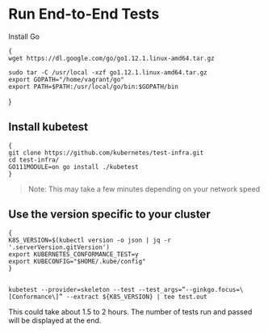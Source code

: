 # Run End-to-End Tests

Install Go

```
{
wget https://dl.google.com/go/go1.12.1.linux-amd64.tar.gz

sudo tar -C /usr/local -xzf go1.12.1.linux-amd64.tar.gz
export GOPATH="/home/vagrant/go"
export PATH=$PATH:/usr/local/go/bin:$GOPATH/bin
```
}
## Install kubetest

```
{
git clone https://github.com/kubernetes/test-infra.git
cd test-infra/
GO111MODULE=on go install ./kubetest
}
```

> Note: This may take a few minutes depending on your network speed

## Use the version specific to your cluster

```
{
K8S_VERSION=$(kubectl version -o json | jq -r '.serverVersion.gitVersion')
export KUBERNETES_CONFORMANCE_TEST=y
export KUBECONFIG="$HOME/.kube/config"
}


kubetest --provider=skeleton --test --test_args=”--ginkgo.focus=\[Conformance\]” --extract ${K8S_VERSION} | tee test.out

```


This could take about 1.5 to 2 hours. The number of tests run and passed will be displayed at the end.
